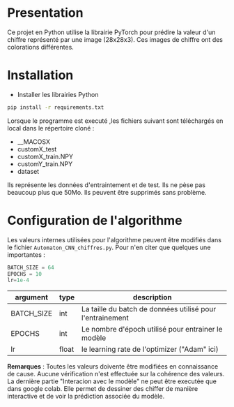 # Presentation
Ce projet en Python utilise la librairie PyTorch pour prédire la valeur d'un chiffre représenté par une image (28x28x3). Ces images de chiffre ont des colorations différentes.

# Installation
- Installer les librairies Python
```sh
pip install -r requirements.txt
```
Lorsque le programme est executé ,les fichiers suivant sont téléchargés en local dans le répertoire cloné : 
- __MACOSX
- customX_test
- customX_train.NPY
- customY_train.NPY
- dataset

Ils représente les données d'entraintement et de test. Ils ne pèse pas beaucoup plus que 50Mo. Ils peuvent être supprimés sans problème.

# Configuration de l'algorithme
Les valeurs internes utilisées pour l'algorithme peuvent être modifiés dans le fichier `Automaton_CNN_chiffres.py`.
Pour n'en citer que quelques une importantes :

```python
BATCH_SIZE = 64
EPOCHS = 10
lr=1e-4
```

|argument|type|description|
|-|-|-|
|BATCH_SIZE|int|La taille du batch de données utilisé pour l'entrainement|
|EPOCHS|int|Le nombre d'époch utilisé pour entrainer le modèle|
|lr|float|le learning rate de l'optimizer ("Adam" ici)|


**Remarques** : Toutes les valeurs doivente être modifiées en connaissance de cause. Aucune vérification n'est effectuée sur la cohérence des valeurs.
La dernière partie "Interacion avec le modèle" ne peut être executée que dans google colab. Elle permet de dessiner des chiffer de manière interactive et de voir la prédiction associée du modèle.